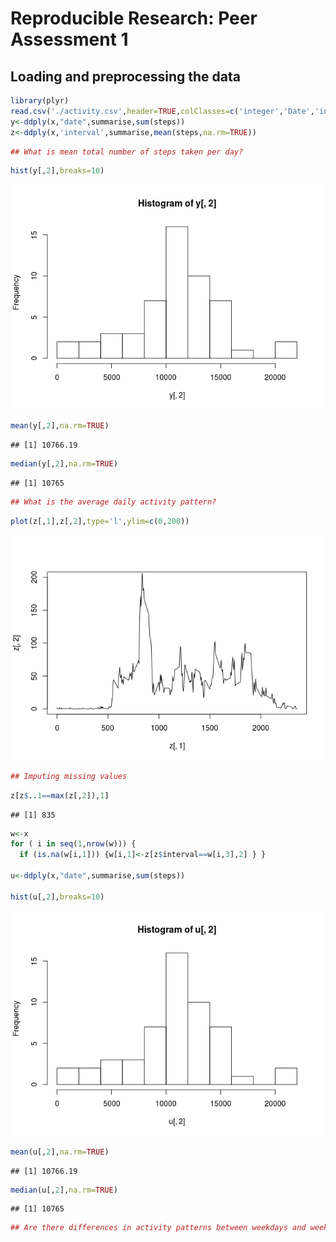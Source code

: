 # Reproducible Research: Peer Assessment 1


## Loading and preprocessing the data

```r
library(plyr)
read.csv('./activity.csv',header=TRUE,colClasses=c('integer','Date','integer'))->x
y<-ddply(x,"date",summarise,sum(steps))
z<-ddply(x,'interval',summarise,mean(steps,na.rm=TRUE))
```

```r
## What is mean total number of steps taken per day?
```

```r
hist(y[,2],breaks=10)
```

![](PA1_template_files/figure-html/unnamed-chunk-3-1.png) 

```r
mean(y[,2],na.rm=TRUE)
```

```
## [1] 10766.19
```

```r
median(y[,2],na.rm=TRUE)
```

```
## [1] 10765
```

```r
## What is the average daily activity pattern?
```

```r
plot(z[,1],z[,2],type='l',ylim=c(0,200))
```

![](PA1_template_files/figure-html/unnamed-chunk-5-1.png) 

```r
## Imputing missing values
```

```r
z[z$..1==max(z[,2]),1]
```

```
## [1] 835
```

```r
w<-x
for ( i in seq(1,nrow(w))) {
  if (is.na(w[i,1])) {w[i,1]<-z[z$interval==w[i,3],2] } }

u<-ddply(x,"date",summarise,sum(steps))

hist(u[,2],breaks=10)
```

![](PA1_template_files/figure-html/unnamed-chunk-7-1.png) 

```r
mean(u[,2],na.rm=TRUE)
```

```
## [1] 10766.19
```

```r
median(u[,2],na.rm=TRUE)
```

```
## [1] 10765
```

```r
## Are there differences in activity patterns between weekdays and weekends?
```


